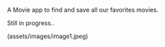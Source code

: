 A Movie app to find and save all our favorites movies.

Still in progress.. 

(assets/images/image1.jpeg)



